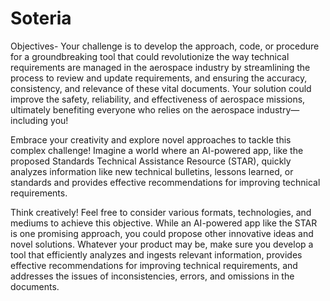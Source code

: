 # Soteria

Objectives-
Your challenge is to develop the approach, code, or procedure for a groundbreaking tool that could revolutionize the way technical requirements are managed in the aerospace industry by streamlining the process to review and update requirements, and ensuring the accuracy, consistency, and relevance of these vital documents. Your solution could improve the safety, reliability, and effectiveness of aerospace missions, ultimately benefiting everyone who relies on the aerospace industry—including you!

Embrace your creativity and explore novel approaches to tackle this complex challenge! Imagine a world where an AI-powered app, like the proposed Standards Technical Assistance Resource (STAR), quickly analyzes information like new technical bulletins, lessons learned, or standards and provides effective recommendations for improving technical requirements.

Think creatively! Feel free to consider various formats, technologies, and mediums to achieve this objective. While an AI-powered app like the STAR is one promising approach, you could propose other innovative ideas and novel solutions. Whatever your product may be, make sure you develop a tool that efficiently analyzes and ingests relevant information, provides effective recommendations for improving technical requirements, and addresses the issues of inconsistencies, errors, and omissions in the documents.